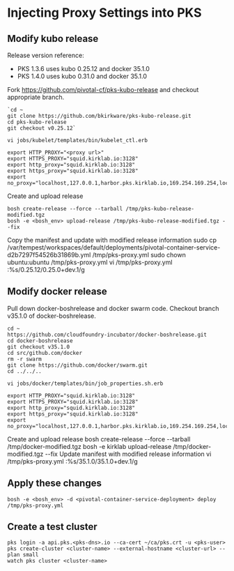 # Injecting Proxy Settings into PKS
## Modify kubo release
Release version reference:
* PKS 1.3.6 uses kubo 0.25.12 and docker 35.1.0
* PKS 1.4.0 uses kubo 0.31.0 and docker 35.1.0

Fork https://github.com/pivotal-cf/pks-kubo-release and checkout appropriate branch.

    `cd ~
    git clone https://github.com/bkirkware/pks-kubo-release.git
    cd pks-kubo-release
    git checkout v0.25.12`

`vi jobs/kubelet/templates/bin/kubelet_ctl.erb`
    
    export HTTP_PROXY="<proxy url>"
    export HTTPS_PROXY="squid.kirklab.io:3128"
    export http_proxy="squid.kirklab.io:3128"
    export https_proxy="squid.kirklab.io:3128"
    export no_proxy="localhost,127.0.0.1,harbor.pks.kirklab.io,169.254.169.254,local,svc.cluster.local,192.168.192.0/20,172.16.0.0/16,internal,master.cfcr.internal"
    
Create and upload release
    
    bosh create-release --force --tarball /tmp/pks-kubo-release-modified.tgz
    bosh -e <bosh_env> upload-release /tmp/pks-kubo-release-modified.tgz --fix
    
Copy the manifest and update with modified release information
    sudo cp /var/tempest/workspaces/default/deployments/pivotal-container-service-d2b7297f54526b31869b.yml /tmp/pks-proxy.yml
    sudo chown ubuntu:ubuntu /tmp/pks-proxy.yml
    vi /tmp/pks-proxy.yml
    :%s/0.25.12/0.25.0+dev.1/g
    
## Modify docker release
Pull down docker-boshrelease and docker swarm code. Checkout branch v35.1.0 of docker-boshrelease.

    cd ~
    https://github.com/cloudfoundry-incubator/docker-boshrelease.git
    cd docker-boshrelease
    git checkout v35.1.0
    cd src/github.com/docker
    rm -r swarm
    git clone https://github.com/docker/swarm.git
    cd ../../..

`vi jobs/docker/templates/bin/job_properties.sh.erb`

    export HTTP_PROXY="squid.kirklab.io:3128"
    export HTTPS_PROXY="squid.kirklab.io:3128"
    export http_proxy="squid.kirklab.io:3128"
    export https_proxy="squid.kirklab.io:3128"
    export no_proxy="localhost,127.0.0.1,harbor.pks.kirklab.io,169.254.169.254,local,svc.cluster.local,192.168.192.0/20,172.16.0.0/16,internal,master.cfcr.internal"
    
Create and upload release
    bosh create-release --force --tarball /tmp/docker-modified.tgz
    bosh -e kirklab upload-release /tmp/docker-modified.tgz --fix
Update manifest with modified release information
    vi /tmp/pks-proxy.yml
    :%s/35.1.0/35.1.0+dev.1/g

## Apply these changes
    bosh -e <bosh_env> -d <pivotal-container-service-deployment> deploy /tmp/pks-proxy.yml

## Create a test cluster
    pks login -a api.pks.<pks-dns>.io --ca-cert ~/ca/pks.crt -u <pks-user>
    pks create-cluster <cluster-name> --external-hostname <cluster-url> --plan small
    watch pks cluster <cluster-name>
